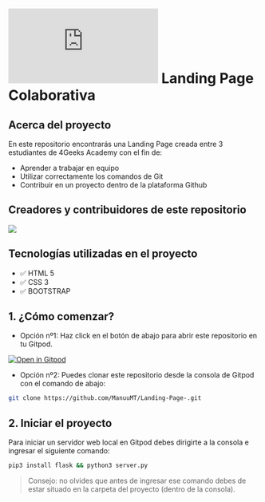 # ![4Geeks Logo](http://assets.breatheco.de/apis/img/images.php?blob&random&cat=icon&tags=4geeks,16) Landing Page Colaborativa


## Acerca del proyecto


En este repositorio encontrarás una Landing Page creada entre 3 estudiantes de 4Geeks Academy con el fin de: 

- Aprender a trabajar en equipo
- Utilizar correctamente los comandos de Git
- Contribuir en un proyecto dentro de la plataforma Github 


## Creadores y contribuidores de este repositorio


![](https://i.imgur.com/NI1txqD.jpg)


## Tecnologías utilizadas en el proyecto


- ✅ HTML 5
- ✅ CSS 3
- ✅ BOOTSTRAP


## 1. ¿Cómo comenzar?


- Opción nº1: Haz click en el botón de abajo para abrir este repositorio en tu Gitpod.


[![Open in Gitpod](https://gitpod.io/button/open-in-gitpod.svg)](https://gitpod.io#https://github.com/ManuuMT/Landing-Page-.git)


- Opción nº2: Puedes clonar este repositorio desde la consola de Gitpod con el comando de abajo:

```sh
git clone https://github.com/ManuuMT/Landing-Page-.git
```



## 2. Iniciar el proyecto


Para iniciar un servidor web local en Gitpod debes dirigirte a la consola e ingresar el siguiente comando: 


```sh
pip3 install flask && python3 server.py
```


> Consejo: no olvides que antes de ingresar ese comando debes de estar situado en la carpeta del proyecto (dentro de la consola).



